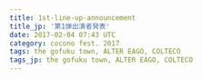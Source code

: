 ```yaml
---
title: 1st-line-up-announcement
title_jp: '第1弾出演者発表'
date: 2017-02-04 07:43 UTC
category: cocono fest. 2017
tags: the gofuku town, ALTER EAGO, COLTECO
tags_jp: the gofuku town, ALTER EAGO, COLTECO
---
```


